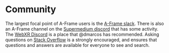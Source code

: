 # Community

The largest focal point of A-Frame users is the [A-Frame slack](https://discord.com/channels/758943204715659264/759166287901098024/1116926952226422885).
There is also an A-Frame channel on the [Supermedium discord](https://discord.com/invite/tGYjkYr) that has some activity.
The [WebXR Discord](https://discord.com/invite/Jt5tfaM) is a place that @dmarcos has recommended.
Asking questions on [Stack Overflow](https://stackoverflow.com/search?tab=newest&q=aframe) is a strongly encouraged, and ensures that questions and answers are available for everyone to see and search.
